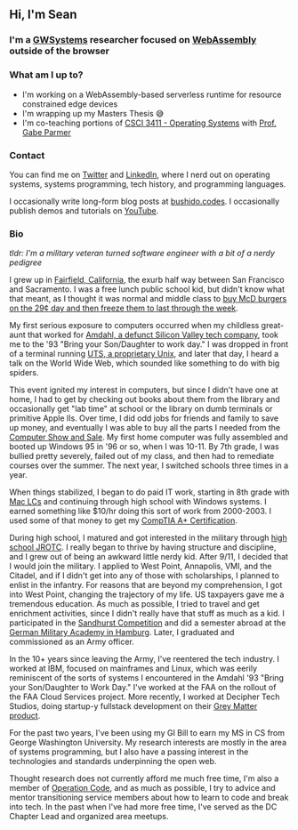 ## Hi, I'm Sean

### I'm a [GWSystems](https://github.com/gwsystems) researcher focused on [WebAssembly](https://webassembly.org/) outside of the browser

### What am I up to?

- I'm working on a WebAssembly-based serverless runtime for resource constrained edge devices
- I'm wrapping up my Masters Thesis 😅
- I'm co-teaching portions of [CSCI 3411 - Operating Systems](https://www2.seas.gwu.edu/~gparmer/classes/2020-08-01-Operating-Systems.html) with [Prof. Gabe Parmer](https://www2.seas.gwu.edu/~gparmer/)

### Contact

You can find me on [Twitter](https://twitter.com/bushidocodes) and [LinkedIn](https://www.linkedin.com/in/bushidocodes/), where I nerd out on operating systems, systems programming, tech history, and programming languages.

I occasionally write long-form blog posts at [bushido.codes](https://www.bushido.codes/).
I occasionally publish demos and tutorials on [YouTube](https://www.youtube.com/user/spmcbride1201).


### Bio

_tldr: I'm a military veteran turned software engineer with a bit of a nerdy pedigree_

I grew up in [Fairfield, California](https://en.wikipedia.org/wiki/Fairfield,_California), the exurb half way between San Francisco and Sacramento. I was a free lunch public school kid, but didn't know what that meant, as I thought it was normal and middle class to [buy McD burgers on the 29¢ day and then freeze them to last through the week](https://www.reddit.com/r/nostalgia/comments/3lgnvt/who_else_remembers_when_mcdonalds_ran_the_029/).

My first serious exposure to computers occurred when my childless great-aunt that worked for [Amdahl, a defunct Silicon Valley tech company](https://en.wikipedia.org/wiki/Amdahl_Corporation), took me to the '93 "Bring your Son/Daughter to work day." I was dropped in front of a terminal running [UTS, a proprietary Unix](https://en.wikipedia.org/wiki/Amdahl_UTS), and later that day, I heard a talk on the World Wide Web, which sounded like something to do with big spiders.

This event ignited my interest in computers, but since I didn't have one at home, I had to get by checking out books about them from the library and occasionally get "lab time" at school or the library on dumb terminals or primitive Apple IIs. Over time, I did odd jobs for friends and family to save up money, and eventually I was able to buy all the parts I needed from the [Computer Show and Sale](https://www.youtube.com/watch?v=wFf-mMxo8JI). My first home computer was fully assembled and booted up Windows 95 in '96 or so, when I was 10-11. By 7th grade, I was bullied pretty severely, failed out of my class, and then had to remediate courses over the summer. The next year, I switched schools three times in a year.

When things stabilized, I began to do paid IT work, starting in 8th grade with [Mac LCs](https://en.wikipedia.org/wiki/Macintosh_LC) and continuing through high school with Windows systems. I earned something like \$10/hr doing this sort of work from 2000-2003. I used some of that money to get my [CompTIA A+ Certification](https://www.youracclaim.com/badges/8b1f7007-cc58-41cd-935d-d32e9f4b1c17/linked_in_profile).

During high school, I matured and got interested in the military through [high school JROTC](https://www.instagram.com/vandenafjrotc/). I really began to thrive by having structure and discipline, and I grew out of being an awkward little nerdy kid. After 9/11, I decided that I would join the military. I applied to West Point, Annapolis, VMI, and the Citadel, and if I didn't get into any of those with scholarships, I planned to enlist in the infantry. For reasons that are beyond my comprehension, I got into West Point, changing the trajectory of my life. US taxpayers gave me a tremendous education. As much as possible, I tried to travel and get enrichment activities, since I didn't really have that stuff as much as a kid. I participated in the [Sandhurst Competition](https://en.wikipedia.org/wiki/Sandhurst_Competition) and did a semester abroad at the [German Military Academy in Hamburg](https://www.hsu-hh.de/en/). Later, I graduated and commissioned as an Army officer.

In the 10+ years since leaving the Army, I've reentered the tech industry. I worked at IBM, focused on mainframes and Linux, which was eerily reminiscent of the sorts of systems I encountered in the Amdahl '93 "Bring your Son/Daughter to Work Day." I've worked at the FAA on the rollout of the FAA Cloud Services project. More recently, I worked at Decipher Tech Studios, doing startup-y fullstack development on their [Grey Matter product](https://greymatter.io/grey-matter).

For the past two years, I've been using my GI Bill to earn my MS in CS from George Washington University. My research interests are mostly in the area of systems programming, but I also have a passing interest in the technologies and standards underpinning the open web.

Thought research does not currently afford me much free time, I'm also a member of [Operation Code](https://operationcode.org/), and as much as possible, I try to advice and mentor transitioning service members about how to learn to code and break into tech. In the past when I've had more free time, I've served as the DC Chapter Lead and organized area meetups.
